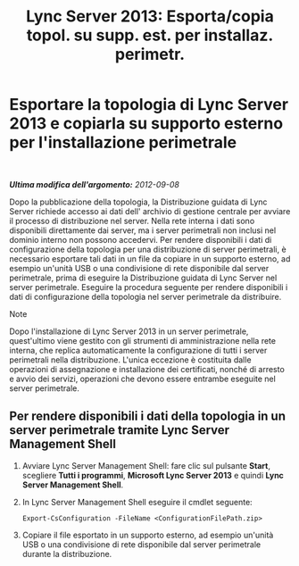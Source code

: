 ﻿---
title: "Lync Server 2013: Esporta/copia topol. su supp. est. per installaz. perimetr."
TOCTitle: Esportare la topologia e copiarla su supporto esterno per l'installazione perimetrale
ms:assetid: def9f416-c519-4a72-b242-7d3057d9c1fd
ms:mtpsurl: https://technet.microsoft.com/it-it/library/Gg398983(v=OCS.15)
ms:contentKeyID: 49302214
ms.date: 08/24/2015
mtps_version: v=OCS.15
ms.translationtype: HT
---

# Esportare la topologia di Lync Server 2013 e copiarla su supporto esterno per l'installazione perimetrale

 

_**Ultima modifica dell'argomento:** 2012-09-08_

Dopo la pubblicazione della topologia, la Distribuzione guidata di Lync Server richiede accesso ai dati dell' archivio di gestione centrale per avviare il processo di distribuzione nel server. Nella rete interna i dati sono disponibili direttamente dai server, ma i server perimetrali non inclusi nel dominio interno non possono accedervi. Per rendere disponibili i dati di configurazione della topologia per una distribuzione di server perimetrali, è necessario esportare tali dati in un file da copiare in un supporto esterno, ad esempio un'unità USB o una condivisione di rete disponibile dal server perimetrale, prima di eseguire la Distribuzione guidata di Lync Server nel server perimetrale. Eseguire la procedura seguente per rendere disponibili i dati di configurazione della topologia nel server perimetrale da distribuire.


> [!NOTE]
> Dopo l'installazione di Lync Server 2013 in un server perimetrale, quest'ultimo viene gestito con gli strumenti di amministrazione nella rete interna, che replica automaticamente la configurazione di tutti i server perimetrali nella distribuzione. L'unica eccezione è costituita dalle operazioni di assegnazione e installazione dei certificati, nonché di arresto e avvio dei servizi, operazioni che devono essere entrambe eseguite nel server perimetrale.



## Per rendere disponibili i dati della topologia in un server perimetrale tramite Lync Server Management Shell

1.  Avviare Lync Server Management Shell: fare clic sul pulsante **Start**, scegliere **Tutti i programmi**, **Microsoft Lync Server 2013** e quindi **Lync Server Management Shell**.

2.  In Lync Server Management Shell eseguire il cmdlet seguente:
    
        Export-CsConfiguration -FileName <ConfigurationFilePath.zip>

3.  Copiare il file esportato in un supporto esterno, ad esempio un'unità USB o una condivisione di rete disponibile dal server perimetrale durante la distribuzione.

